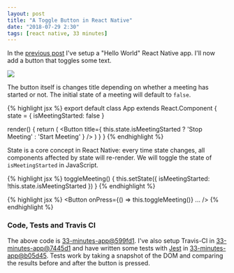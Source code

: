 ```yaml
---
layout: post
title: "A Toggle Button in React Native"
date: "2018-07-29 2:30"
tags: [react native, 33 minutes]
---
```

In the [previous post](/2018/07/29/react-native-hello-world.html) I've setup a "Hello World" React Native app. I'll now add a button that toggles some text.

<a href='{{site.url}}/images/posts/2018/2018-07-29-react-native-toggle-button/start-stop-meeting.gif'><img src='{{site.url}}/images/posts/2018/2018-07-29-react-native-toggle-button/start-stop-meeting.gif' class="thumbnail"></a>

The button itself is changes title depending on whether a meeting has started or not. The initial state of a meeting will default to `false`.

{% highlight jsx %}
export default class App extends React.Component {
  state = {
    isMeetingStarted: false
  }

  render() {
    return (
      <View style={styles.container}>
        <Button title={ this.state.isMeetingStarted ? 'Stop Meeting' : 'Start Meeting' } />
      </View>
    )
  }
}
{% endhighlight %}

State is a core concept in React Native: every time state changes, all components affected by state will re-render. We will toggle the state of `isMeetingStarted` in JavaScript.

{% highlight jsx %}
toggleMeeting() {
  this.setState({
    isMeetingStarted: !this.state.isMeetingStarted
  })
}
{% endhighlight %}

{% highlight jsx %}
<Button onPress={() => this.toggleMeeting()} ... />
{% endhighlight %}

### Code, Tests and Travis CI

The above code is [33-minutes-app@599fd1](https://github.com/33-minutes/33-minutes-app/commit/599fd191ff4e2fef4a9aa5e728d172dcd5290420). I've also setup Travis-CI in [33-minutes-app@7445d1](https://github.com/33-minutes/33-minutes-app/commit/7445d1fa2f1dff57543b9d099ff484d10941f7f8) and have written some tests with [Jest](https://jestjs.io) in [33-minutes-app@b05d45](https://github.com/33-minutes/33-minutes-app/commit/b05d45de4f6d42f8b89148649c81bb6af37d7e9b). Tests work by taking a snapshot of the DOM and comparing the results before and after the button is pressed.
